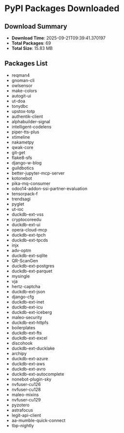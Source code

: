 # PyPI Packages Downloaded

## Download Summary
- **Download Time**: 2025-09-21T09:39:41.370197
- **Total Packages**: 69
- **Total Size**: 15.83 MB

## Packages List
- reqman4
- gnoman-cli
- owlsensor
- make-colors
- autogit-ui
- ut-doa
- tonydbc
- upstox-totp
- authentik-client
- alphabuilder-signal
- intelligent-codelens
- piper-tts-plus
- xtimeline
- nakametpy
- qwak-core
- git-get
- flake8-sfs
- django-w-blog
- guildbotics
- better-jupyter-mcp-server
- kotonebot
- pika-mq-consumer
- odoo14-addon-ssi-partner-evaluation
- tensorpack-f
- trendsagi
- pyglet
- ut-ioc
- duckdb-ext-vss
- cryptocoreedu
- duckdb-ext-ui
- opera-cloud-mcp
- duckdb-ext-tpch
- duckdb-ext-tpcds
- injx
- adv-optm
- duckdb-ext-sqlite
- QR-ScanGen
- duckdb-ext-postgres
- duckdb-ext-parquet
- mysingle
- vja
- hertz-captcha
- duckdb-ext-json
- django-cfg
- duckdb-ext-inet
- duckdb-ext-icu
- duckdb-ext-iceberg
- maleo-security
- duckdb-ext-httpfs
- boilerplates
- duckdb-ext-fts
- duckdb-ext-excel
- discohook
- duckdb-ext-ducklake
- archipy
- duckdb-ext-azure
- duckdb-ext-aws
- duckdb-ext-avro
- duckdb-ext-autocomplete
- nonebot-plugin-sky
- nvfuser-cu126
- nvfuser-cu128
- maleo-mixins
- nvfuser-cu129
- pyzotero
- astrafocus
- legit-api-client
- aa-mumble-quick-connect
- tbp-nightly
